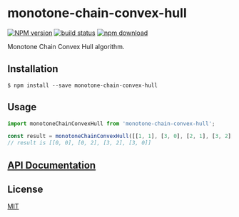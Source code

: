 # monotone-chain-convex-hull

  [![NPM version][npm-image]][npm-url]
  [![build status][travis-image]][travis-url]
  [![npm download][download-image]][download-url]

Monotone Chain Convex Hull algorithm.

## Installation

`$ npm install --save monotone-chain-convex-hull`

## Usage

```js
import monotoneChainConvexHull from 'monotone-chain-convex-hull';

const result = monotoneChainConvexHull([[1, 1], [3, 0], [2, 1], [3, 2], [1, 2], [0, 2], [0, 0]]);
// result is [[0, 0], [0, 2], [3, 2], [3, 0]]
```

## [API Documentation](https://image-js.github.io/monotone-chain-convex-hull/)

## License

  [MIT](./LICENSE)

[npm-image]: https://img.shields.io/npm/v/monotone-chain-convex-hull.svg?style=flat-square
[npm-url]: https://npmjs.org/package/monotone-chain-convex-hull
[travis-image]: https://img.shields.io/travis/image-js/monotone-chain-convex-hull/master.svg?style=flat-square
[travis-url]: https://travis-ci.org/image-js/monotone-chain-convex-hull
[download-image]: https://img.shields.io/npm/dm/monotone-chain-convex-hull.svg?style=flat-square
[download-url]: https://npmjs.org/package/monotone-chain-convex-hull
